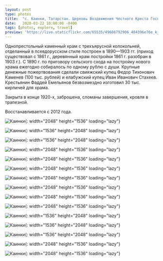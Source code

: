 ```yaml
---
layout: post
type: photos
title:  "с. Каинки, Татарстан. Церковь Воздвижения Честного Креста Господня"
date:   2020-03-22 10:00:00 -0400
tags: [photos, explore, travel]
preview: 'https://live.staticflickr.com/65535/49686792906_484396e76e_k_d.jpg'
---
```


Однопрестольный каменный храм с трехъярусной колокольней, отделанный в псевдорусском стиле построен в 1890—1903 гг. (приход существовал с 1861 г., деревянный храм постройки 1861 г. разобран в 1903 г.).
С 1890 г. по приговору сельского схода на постройку нового храма ежегодно собиралось по одному рублю с души. Крупные денежные пожертвования сделали свияжский купец Федор Тихонович Каменев (100 тыс. рублей) и елабужский купец Иван Иванович Стахеев. Крестьянин Фаддей Емельянов безвозмездно изготовил 30 тыс. кирпичей для храма. 

Закрыта в конце 1920-х, заброшена, сломаны завершения, кровля в трапезной.

Восстанавливается с 2012 года.

<Frame src="https://www.google.com/maps/embed?pb=!1m14!1m12!1m3!1d1967.161342458249!2d48.53224956692228!3d55.644905086703425!2m3!1f0!2f0!3f0!3m2!1i1024!2i768!4f13.1!5e1!3m2!1sen!2sca!4v1584895859877!5m2!1sen!2sca" />

![Каинки](https://live.staticflickr.com/65535/49686793301_ef8110991c_k.jpg){: width="2048" height="1536" loading="lazy"}

![Каинки](https://live.staticflickr.com/65535/49687094227_cc498ce7f1_k.jpg){: width="1536" height="2048" loading="lazy"}

![Каинки](https://live.staticflickr.com/65535/49686260068_f6db64064f_k.jpg){: width="1536" height="2048" loading="lazy"}

![Каинки](https://live.staticflickr.com/65535/49686260418_ff82d72585_k.jpg){: width="2048" height="1536" loading="lazy"}

![Каинки](https://live.staticflickr.com/65535/49687095317_80b4615986_k.jpg){: width="2048" height="1536" loading="lazy"}

![Каинки](https://live.staticflickr.com/65535/49686261103_033896033a_k.jpg){: width="2048" height="1536" loading="lazy"}

![Каинки](https://live.staticflickr.com/65535/49686261468_e6f208ee6d_k.jpg){: width="2048" height="1536" loading="lazy"}

![Каинки](https://live.staticflickr.com/65535/49686796231_01fec4ab40_k.jpg){: width="2048" height="1536" loading="lazy"}

![Каинки](https://live.staticflickr.com/65535/49686262378_937efeffcf_k.jpg){: width="2048" height="1536" loading="lazy"}

![Каинки](https://live.staticflickr.com/65535/49686797191_5daef3de64_k.jpg){: width="2048" height="1536" loading="lazy"}

![Каинки](https://live.staticflickr.com/65535/49687098172_e32d65ca19_k.jpg){: width="1536" height="2048" loading="lazy"}

![Каинки](https://live.staticflickr.com/65535/49686263623_1f60bdf582_k.jpg){: width="1536" height="2048" loading="lazy"}

![Каинки](https://live.staticflickr.com/65535/49687098782_9d2baa4cfb_k.jpg){: width="1536" height="2048" loading="lazy"}

![Каинки](https://live.staticflickr.com/65535/49686264293_d5b3dd5939_k.jpg){: width="2048" height="1536" loading="lazy"}

![Каинки](https://live.staticflickr.com/65535/49686792906_484396e76e_k.jpg){: width="2048" height="1536" loading="lazy"}
